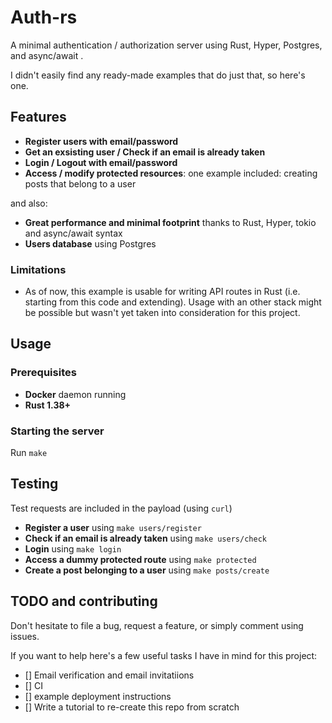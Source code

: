 # Auth-rs

A minimal authentication / authorization server using Rust, Hyper, Postgres, and async/await .

I didn't easily find any ready-made examples that do just that, so here's one.

## Features

- **Register users with email/password**
- **Get an exsisting user / Check if an email is already taken**
- **Login / Logout with email/password**
- **Access / modify protected resources**: one example included: creating posts that belong to a user

and also:

- **Great performance and minimal footprint** thanks to Rust, Hyper, tokio and async/await syntax
- **Users database** using Postgres

### Limitations

- As of now, this example is usable for writing API routes in Rust (i.e. starting from this code and extending). Usage with an other stack might be possible but wasn't yet taken into consideration for this project.

## Usage

### Prerequisites

- **Docker** daemon running
- **Rust 1.38+**

### Starting the server

Run `make`

## Testing

Test requests are included in the payload (using `curl`)

- **Register a user** using `make users/register`
- **Check if an email is already taken** using `make users/check`
- **Login** using `make login`
- **Access a dummy protected route** using `make protected`
- **Create a post belonging to a user** using `make posts/create`

## TODO and contributing

Don't hesitate to file a bug, request a feature, or simply comment using issues.

If you want to help here's a few useful tasks I have in mind for this project:

- [] Email verification and email invitatiions
- [] CI
- [] example deployment instructions
- [] Write a tutorial to re-create this repo from scratch
